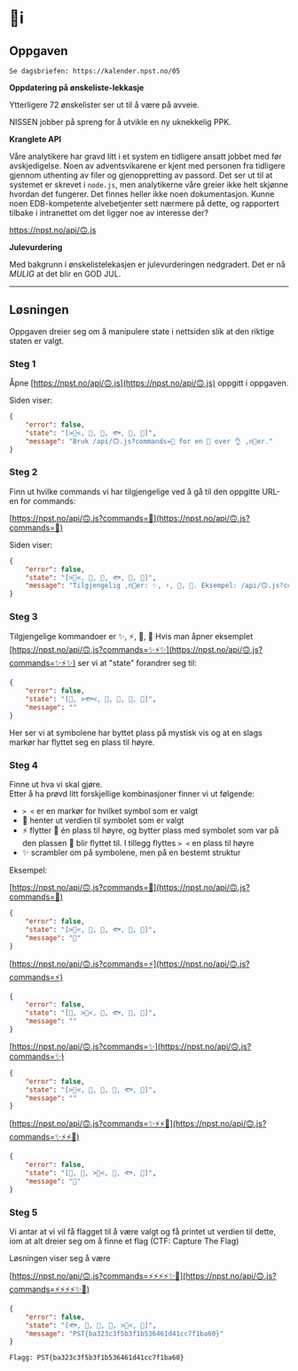 # 🐒i

## Oppgaven

    Se dagsbriefen: https://kalender.npst.no/05

<p><strong>Oppdatering på ønskeliste-lekkasje</strong></p><p>Ytterligere 72 ønskelister ser ut til å være på avveie.</p><p>NISSEN  jobber på spreng for å utvikle en ny uknekkelig PPK.</p><p><strong>Kranglete API</strong></p><p>Våre analytikere har gravd litt i et system en tidligere ansatt jobbet med før avskjedigelse. Noen av adventsvikarene er kjent med personen fra tidligere gjennom uthenting av filer og gjenoppretting av passord. Det ser ut til at systemet er skrevet i <code>node.js</code>, men analytikerne våre greier ikke helt skjønne hvordan det fungerer. Det finnes heller ikke noen dokumentasjon. Kunne noen EDB-kompetente alvebetjenter sett nærmere på dette, og rapportert tilbake i intranettet om det ligger noe av interesse der?</p><p><a href="https://npst.no/api/%F0%9F%99%83.js">https://npst.no/api/🙃.js</a></p><p><strong>Julevurdering</strong></p><p>Med bakgrunn i ønskelistelekasjen er julevurderingen nedgradert. Det er nå <em>MULIG</em> at det blir en GOD JUL.</p>

---

## Løsningen

Oppgaven dreier seg om å manipulere state i nettsiden slik at den riktige staten er valgt.

### Steg 1

Åpne [https://npst.no/api/🙃.js](https://npst.no/api/🙃.js) oppgitt i oppgaven.

Siden viser:

```json
{
    "error": false,
    "state": "[>🍕<, 🍉, 🐴, 🐟, 🚀, 🚩]",
    "message": "Bruk /api/🙃.js?commands=🤷 for en 📃 over 👌 ,n🚽er."
}
```

### Steg 2

Finn ut hvilke commands vi har tilgjengelige ved å gå til den oppgitte URL-en for commands:

[https://npst.no/api/🙃.js?commands=🤷](https://npst.no/api/🙃.js?commands=🤷)

Siden viser:

```json
{
    "error": false,
    "state": "[>🍕<, 🍉, 🐴, 🐟, 🚀, 🚩]",
    "message": "Tilgjengelig ,n🚽er: ✨, ⚡, 🔑, 🤷. Eksempel: /api/🙃.js?commands=✨⚡✨"
}
```

### Steg 3

Tilgjengelige kommandoer er ✨, ⚡, 🔑, 🤷
Hvis man åpner eksemplet [https://npst.no/api/🙃.js?commands=✨⚡✨](https://npst.no/api/🙃.js?commands=✨⚡✨) ser vi at "state" forandrer seg til:

```json
{
    "error": false,
    "state": "[🍕, >🐟<, 🚩, 🚀, 🍉, 🐴]",
    "message": ""
}
```

Her ser vi at symbolene har byttet plass på mystisk vis og at en slags markør har flyttet seg en plass til høyre.

### Steg 4

Finne ut hva vi skal gjøre.  
Etter å ha prøvd litt forskjellige kombinasjoner finner vi ut følgende:  

- `> <` er en markør for hvilket symbol som er valgt
- 🔑 henter ut verdien til symbolet som er valgt
- ⚡ flytter 🚩 én plass til høyre, og bytter plass med symbolet som var på den plassen 🚩 blir flyttet til. I tillegg flyttes `> <` en plass til høyre
- ✨ scrambler om på symbolene, men på en bestemt struktur
  
Eksempel:  

[https://npst.no/api/🙃.js?commands=🔑](https://npst.no/api/🙃.js?commands=🔑)

```json
{
    "error": false,
    "state": "[>🍕<, 🍉, 🐴, 🐟, 🚀, 🚩]",
    "message": "🍕"
}
```

[https://npst.no/api/🙃.js?commands=⚡](https://npst.no/api/🙃.js?commands=⚡)

```json
{
    "error": false,
    "state": "[🚩, >🍉<, 🐴, 🐟, 🚀, 🍕]",
    "message": ""
}
```

[https://npst.no/api/🙃.js?commands=✨](https://npst.no/api/🙃.js?commands=✨)

```json
{
    "error": false,
    "state": "[>🐴<, 🚀, 🍕, 🍉, 🐟, 🚩]",
    "message": ""
}
```

[https://npst.no/api/🙃.js?commands=✨⚡⚡🔑](https://npst.no/api/🙃.js?commands=✨⚡⚡🔑)

```json
{
    "error": false,
    "state": "[🚀, 🚩, >🍕<, 🍉, 🐟, 🐴]",
    "message": "🍕"
}
```

### Steg 5

Vi antar at vi vil få flagget til å være valgt og få printet ut verdien til dette, iom at alt dreier seg om å finne et flag (CTF: Capture The Flag)

Løsningen viser seg å være

[https://npst.no/api/🙃.js?commands=⚡⚡⚡⚡✨🔑](https://npst.no/api/🙃.js?commands=⚡⚡⚡⚡✨🔑)

```json
{
    "error": false,
    "state": "[🐟, 🚀, 🍉, 🐴, >🚩<, 🍕]",
    "message": "PST{ba323c3f5b3f1b536461d41cc7f1ba60}"
}
```

```text
Flagg: PST{ba323c3f5b3f1b536461d41cc7f1ba60}
```
